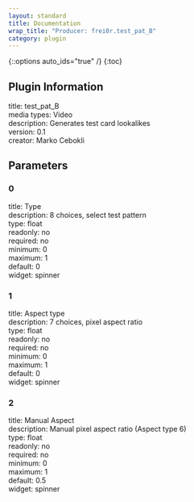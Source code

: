 ```yaml
---
layout: standard
title: Documentation
wrap_title: "Producer: frei0r.test_pat_B"
category: plugin
---
```

{::options auto_ids="true" /}
{:toc}

## Plugin Information

title: test_pat_B  
media types:
Video  
description: Generates test card lookalikes  
version: 0.1  
creator: Marko Cebokli  

## Parameters

### 0

title: Type    
description:
8 choices, select test pattern  
type: float  
readonly: no  
required: no  
minimum: 0  
maximum: 1  
default: 0  
widget: spinner  

### 1

title: Aspect type    
description:
7 choices, pixel aspect ratio  
type: float  
readonly: no  
required: no  
minimum: 0  
maximum: 1  
default: 0  
widget: spinner  

### 2

title: Manual Aspect    
description:
Manual pixel aspect ratio (Aspect type 6)  
type: float  
readonly: no  
required: no  
minimum: 0  
maximum: 1  
default: 0.5  
widget: spinner  

